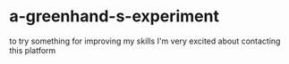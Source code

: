 # a-greenhand-s-experiment
to try something for improving my skills
I'm very excited about contacting this platform
